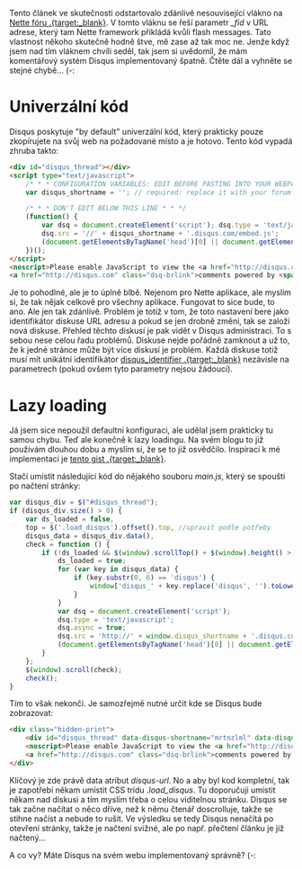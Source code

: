 Tento článek ve skutečnosti odstartovalo zdánlivě nesouvisející vlákno na [Nette fóru .{target:_blank}](http://forum.nette.org/cs/19397-ako-sa-zbavit-fid-v-url-ak-sa-nemylim). V tomto vláknu se řeší parametr *_fid* v URL adrese, který tam Nette framework přikládá kvůli flash messages. Tato vlastnost někoho skutečně hodně štve, mě zase až tak moc ne. Jenže když jsem nad tím vláknem chvíli seděl, tak jsem si uvědomil, že mám komentářový systém Disqus implementovaný špatně. Čtěte dál a vyhněte se stejné chybě... (-:

# Univerzální kód

Disqus poskytuje "by default" univerzální kód, který prakticky pouze zkopírujete na svůj web na požadované místo a je hotovo. Tento kód vypadá zhruba takto:

```html
<div id="disqus_thread"></div>
<script type="text/javascript">
    /* * * CONFIGURATION VARIABLES: EDIT BEFORE PASTING INTO YOUR WEBPAGE * * */
    var disqus_shortname = ''; // required: replace it with your forum shortname

    /* * * DON'T EDIT BELOW THIS LINE * * */
    (function() {
        var dsq = document.createElement('script'); dsq.type = 'text/javascript'; dsq.async = true;
        dsq.src = '//' + disqus_shortname + '.disqus.com/embed.js';
        (document.getElementsByTagName('head')[0] || document.getElementsByTagName('body')[0]).appendChild(dsq);
    })();
</script>
<noscript>Please enable JavaScript to view the <a href="http://disqus.com/?ref_noscript">comments powered by Disqus.</a></noscript>
<a href="http://disqus.com" class="dsq-brlink">comments powered by <span class="logo-disqus">Disqus</span></a>
```

Je to pohodlné, ale je to úplně blbě. Nejenom pro Nette aplikace, ale myslím si, že tak nějak celkově pro všechny aplikace. Fungovat to sice bude, to ano. Ale jen tak zdánlivě. Problém je totiž v tom, že toto nastavení bere jako identifikátor diskuse URL adresu a pokud se jen drobně změní, tak se založí nová diskuse. Přehled těchto diskusí je pak vidět v Disqus administraci. To s sebou nese celou řadu problémů. Diskuse nejde pořádně zamknout a už to, že k jedné stránce může být více diskusí je problém. Každá diskuse totiž musí mít unikátní identifikátor [disqus_identifier .{target:_blank}](https://help.disqus.com/customer/portal/articles/472098-javascript-configuration-variables) nezávisle na parametrech (pokud ovšem tyto parametry nejsou žádoucí).

# Lazy loading

Já jsem sice nepoužil defaultní konfiguraci, ale udělal jsem prakticky tu samou chybu. Teď ale konečně k lazy loadingu. Na svém blogu to již používám dlouhou dobu a myslím si, že se to již osvědčilo. Inspirací k mé implementaci je [tento gist .{target:_blank}](https://gist.github.com/omgmog/2310982).

Stačí umístit následující kód do nějakého souboru *main.js*, který se spouští po načtení stránky:

```javascript
var disqus_div = $("#disqus_thread");
if (disqus_div.size() > 0) {
    var ds_loaded = false,
    top = $('.load_disqus').offset().top, //upravit podle potřeby
    disqus_data = disqus_div.data(),
    check = function () {
        if (!ds_loaded && $(window).scrollTop() + $(window).height() > top) {
            ds_loaded = true;
            for (var key in disqus_data) {
                if (key.substr(0, 6) == 'disqus') {
                    window['disqus_' + key.replace('disqus', '').toLowerCase()] = disqus_data[key];
                }
            }
            var dsq = document.createElement('script');
            dsq.type = 'text/javascript';
            dsq.async = true;
            dsq.src = 'http://' + window.disqus_shortname + '.disqus.com/embed.js';
            (document.getElementsByTagName('head')[0] || document.getElementsByTagName('body')[0]).appendChild(dsq);
        }
    };
    $(window).scroll(check);
    check();
}
```

Tím to však nekončí. Je samozřejmě nutné určit kde se Disqus bude zobrazovat:

```html
<div class="hidden-print">
	<div id="disqus_thread" data-disqus-shortname="mrtnzlml" data-disqus-url="{link //this}"></div>
	<noscript>Please enable JavaScript to view the <a href="http://disqus.com/?ref_noscript">comments powered by Disqus.</a></noscript>
	<a href="http://disqus.com" class="dsq-brlink">comments powered by <span class="logo-disqus">Disqus</span></a>
</div>
```

Klíčový je zde právě data atribut *disqus-url*. No a aby byl kod kompletní, tak je zapotřebí někam umístit CSS trídu *.load_disqus*. Tu doporučuji umístit někam nad diskusi a tím myslím třeba o celou viditelnou stránku. Disqus se tak začne načítat o něco dříve, než k němu čtenář doscrolluje, takže se stihne načíst a nebude to rušit. Ve výsledku se tedy Disqus nenačítá po otevření stránky, takže je načtení svižné, ale po např. přečtení článku je již načtený...

A co vy? Máte Disqus na svém webu implementovaný správně? (-: